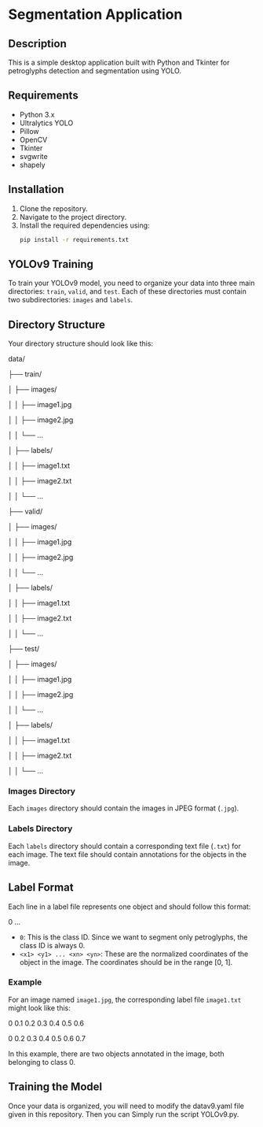 # Segmentation Application

## Description
This is a simple desktop application built with Python and Tkinter for petroglyphs detection and segmentation using YOLO.

## Requirements
- Python 3.x
- Ultralytics YOLO
- Pillow
- OpenCV
- Tkinter
- svgwrite
- shapely

## Installation
1. Clone the repository.
2. Navigate to the project directory.
3. Install the required dependencies using:
    ```bash
    pip install -r requirements.txt
    ```

## YOLOv9 Training
To train your YOLOv9 model, you need to organize your data into three main directories: `train`, `valid`, and `test`. Each of these directories must contain two subdirectories: `images` and `labels`.

## Directory Structure

Your directory structure should look like this:

data/

├── train/

│ ├── images/

│ │ ├── image1.jpg

│ │ ├── image2.jpg

│ │ └── ...

│ ├── labels/

│ │ ├── image1.txt

│ │ ├── image2.txt

│ │ └── ...

├── valid/

│ ├── images/

│ │ ├── image1.jpg

│ │ ├── image2.jpg

│ │ └── ...

│ ├── labels/

│ │ ├── image1.txt

│ │ ├── image2.txt

│ │ └── ...

├── test/

│ ├── images/

│ │ ├── image1.jpg

│ │ ├── image2.jpg

│ │ └── ...

│ ├── labels/

│ │ ├── image1.txt

│ │ ├── image2.txt

│ │ └── ...



### Images Directory

Each `images` directory should contain the images in JPEG format (`.jpg`).

### Labels Directory

Each `labels` directory should contain a corresponding text file (`.txt`) for each image. The text file should contain annotations for the objects in the image.

## Label Format

Each line in a label file represents one object and should follow this format:

0 <x1> <y1> ... <xn> <yn>

- `0`: This is the class ID. Since we want to segment only petroglyphs, the class ID is always 0.
- `<x1> <y1> ... <xn> <yn>`: These are the normalized coordinates of the object in the image. The coordinates should be in the range [0, 1].

### Example

For an image named `image1.jpg`, the corresponding label file `image1.txt` might look like this:

0 0.1 0.2 0.3 0.4 0.5 0.6

0 0.2 0.3 0.4 0.5 0.6 0.7

In this example, there are two objects annotated in the image, both belonging to class 0.

## Training the Model

Once your data is organized, you will need to modify the datav9.yaml file given in this repository. Then you can Simply run the script YOLOv9.py.
